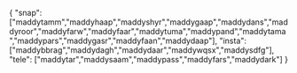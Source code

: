 {
  "snap":  ["maddytamm","maddyhaap","maddyshyr","maddygaap","maddydans","maddyroor","maddyfarw","maddyfaar","maddytuma","maddypand","maddytama","maddypars","maddygasr","maddyfaan","maddydaap"],
  "insta": ["maddybbrag","maddydagh","maddydaar","maddywqsx","maddysdfg"],
  "tele":  ["maddytar","maddysaam","maddypass","maddyfars","maddydark"]
}
